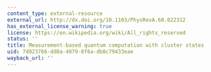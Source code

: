 ```yaml
---
content_type: external-resource
external_url: http://dx.doi.org/10.1103/PhysRevA.68.022312
has_external_license_warning: true
license: https://en.wikipedia.org/wiki/All_rights_reserved
status: ''
title: Measurement-based quantum computation with cluster states
uid: 7d023766-dd8a-4079-8f6a-db8c79433eae
wayback_url: ''
---
```

